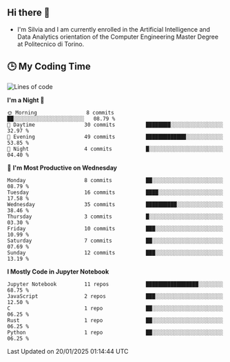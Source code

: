## Hi there 👋

- I'm Silvia and I am currently enrolled in the Artificial Intelligence and Data Analytics orientation of the Computer Engineering Master Degree at Politecnico di Torino.


<!-- <p align="center">
   <img style="height:170px;display:inline-block"  src="http://github-profile-summary-cards.vercel.app/api/cards/profile-details?username=silviapolizzi&theme=github_dark" />
   <img style="height:170px;display:inline-block"  src="http://github-profile-summary-cards.vercel.app/api/cards/most-commit-language?username=silviapolizzi&theme=github_dark&exclude=" /> 
</p> -->


## :clock3: My Coding Time 

<!--START_SECTION:waka-->
![Lines of code](https://img.shields.io/badge/From%20Hello%20World%20I%27ve%20Written-102.2%20thousand%20lines%20of%20code-blue)

**I'm a Night 🦉** 

```text
🌞 Morning                8 commits           ██░░░░░░░░░░░░░░░░░░░░░░░   08.79 % 
🌆 Daytime                30 commits          ████████░░░░░░░░░░░░░░░░░   32.97 % 
🌃 Evening                49 commits          █████████████░░░░░░░░░░░░   53.85 % 
🌙 Night                  4 commits           █░░░░░░░░░░░░░░░░░░░░░░░░   04.40 % 
```
📅 **I'm Most Productive on Wednesday** 

```text
Monday                   8 commits           ██░░░░░░░░░░░░░░░░░░░░░░░   08.79 % 
Tuesday                  16 commits          ████░░░░░░░░░░░░░░░░░░░░░   17.58 % 
Wednesday                35 commits          ██████████░░░░░░░░░░░░░░░   38.46 % 
Thursday                 3 commits           █░░░░░░░░░░░░░░░░░░░░░░░░   03.30 % 
Friday                   10 commits          ███░░░░░░░░░░░░░░░░░░░░░░   10.99 % 
Saturday                 7 commits           ██░░░░░░░░░░░░░░░░░░░░░░░   07.69 % 
Sunday                   12 commits          ███░░░░░░░░░░░░░░░░░░░░░░   13.19 % 
```


**I Mostly Code in Jupyter Notebook** 

```text
Jupyter Notebook         11 repos            █████████████████░░░░░░░░   68.75 % 
JavaScript               2 repos             ███░░░░░░░░░░░░░░░░░░░░░░   12.50 % 
C                        1 repo              ██░░░░░░░░░░░░░░░░░░░░░░░   06.25 % 
Rust                     1 repo              ██░░░░░░░░░░░░░░░░░░░░░░░   06.25 % 
Python                   1 repo              ██░░░░░░░░░░░░░░░░░░░░░░░   06.25 % 
```




 Last Updated on 20/01/2025 01:14:44 UTC
<!--END_SECTION:waka-->
